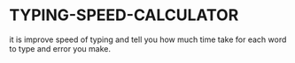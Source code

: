 # TYPING-SPEED-CALCULATOR
it is improve speed of typing and tell you how much time take for each word to type and error you make.
